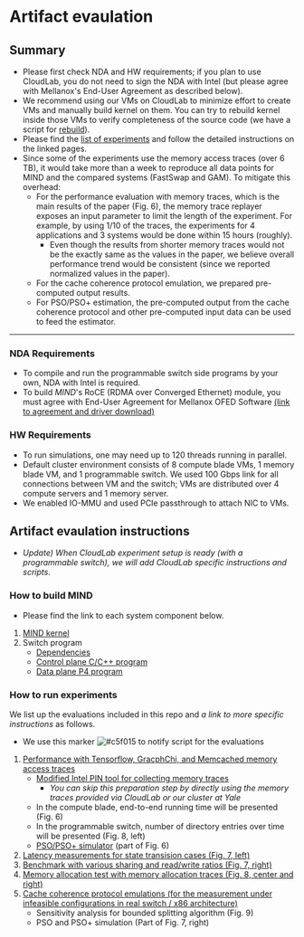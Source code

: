 # Artifact evaulation

## Summary
- Please first check NDA and HW requirements; if you plan to use CloudLab, you do not need to sign the NDA with Intel (but please agree with Mellanox's End-User Agreement as described below).
- We recommend using our VMs on CloudLab to minimize effort to create VMs and manually build kernel on them. You can try to rebuild kernel inside those VMs to verify completeness of the source code (we have a script for [rebuild](https://github.com/shsym/mind/blob/main/ctrl_scripts/readme.md#re-build-mind-kernel)).
- Please find the [list of experiments](https://github.com/shsym/mind/tree/main/artifacts#how-to-run-experiments) and follow the detailed instructions on the linked pages.
- Since some of the experiments use the memory access traces (over 6 TB), it would take more than a week to reproduce all data points for MIND and the compared systems (FastSwap and GAM). To mitigate this overhead:
  - For the performance evaluation with memory traces, which is the main results of the paper (Fig. 6), the memory trace replayer exposes an input parameter to limit the length of the experiment. For example, by using 1/10 of the traces, the experiments for 4 applications and 3 systems would be done within 15 hours (roughly).
    - Even though the results from shorter memory traces would not be the exactly same as the values in the paper, we believe overall performance trend would be consistent (since we reported normalized values in the paper).
  - For the cache coherence protocol emulation, we prepared pre-computed output results.
  - For PSO/PSO+ estimation, the pre-computed output from the cache coherence protocol and other pre-computed input data can be used to feed the estimator.
---

### NDA Requirements
- To compile and run the programmable switch side programs by your own, NDA with Intel is required.
- To build *MIND*'s RoCE (RDMA over Converged Ethernet) module, you must agree with End-User Agreement for Mellanox OFED Software [(link to agreement and driver download)](https://www.mellanox.com/page/mlnx_ofed_eula?mtag=linux_sw_drivers&mrequest=downloads&mtype=ofed&mver=MLNX_OFED-5.0-1.0.0.0&mname=MLNX_OFED_LINUX-5.0-1.0.0.0-ubuntu18.04-x86_64.tgz)

### HW Requirements
- To run simulations, one may need up to 120 threads running in parallel.
- Default cluster environment consists of 8 compute blade VMs, 1 memory blade VM, and 1 programmable switch. We used 100 Gbps link for all connections between VM and the switch; VMs are distributed over 4 compute servers and 1 memory server.
- We enabled IO-MMU and used PCIe passthrough to attach NIC to VMs.

## Artifact evaulation instructions
- *Update) When CloudLab experiment setup is ready (with a programmable switch), we will add CloudLab specific instructions and scripts.*

### How to build MIND
- Please find the link to each system component below.
1. [MIND kernel](https://github.com/shsym/mind/tree/main/mind_linux)
2. Switch program
    - [Dependencies](https://github.com/shsym/mind/blob/main/mind_switch_ctrl/dependencies.md)
    - [Control plane C/C++ program](https://github.com/shsym/mind/tree/main/mind_switch_ctrl)
    - [Data plane P4 program](https://github.com/shsym/mind/tree/main/mind_p4)

### How to run experiments
We list up the evaluations included in this repo and *a link to more specific instructions* as follows.
- We use this marker ![#c5f015](https://via.placeholder.com/15/c5f015/000000?text=+) to notify script for the evaluations
1. [Performance with Tensorflow, GracphChi, and Memcached memory access traces](https://github.com/shsym/mind/tree/main/ctrl_scripts)
    - [Modified Intel PIN tool for collecting memory traces](https://github.com/shsym/mind/tree/main/tools/prepare_traces)
      - *You can skip this preparation step by directly using the memory traces provided via CloudLab or our cluster at Yale*
    - In the compute blade, end-to-end running time will be presented (Fig. 6)
    - In the programmable switch, number of directory entries over time will be presented (Fig. 8, left)
    - [PSO/PSO+ simulator](https://github.com/shsym/mind/tree/main/tools/pso_estimator) (part of Fig. 6)
2. [Latency measurements for state transision cases (Fig. 7, left)](https://github.com/shsym/mind/tree/main/ctrl_scripts)
3. [Benchmark with various sharing and read/write ratios (Fig. 7, right)](https://github.com/shsym/mind/tree/main/ctrl_scripts)
4. [Memory allocation test with memory allocation traces (Fig. 8, center and right)](https://github.com/shsym/mind/tree/main/tools/memory_allocation)
5. [Cache coherence protocol emulations (for the measurement under infeasible configurations in real switch / x86 architecture)](https://github.com/shsym/mind/tree/main/tools/cache_coherence_sim)
    - Sensitivity analysis for bounded splitting algorithm (Fig. 9)
    - PSO and PSO+ simulation (Part of Fig. 7, right)
